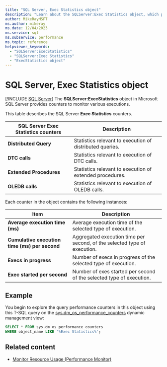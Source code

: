```yaml
---
title: "SQL Server, Exec Statistics object"
description: "Learn about the SQLServer:Exec Statistics object, which provides counters to monitor various executions."
author: MikeRayMSFT
ms.author: mikeray
ms.date: 12/04/2023
ms.service: sql
ms.subservice: performance
ms.topic: reference
helpviewer_keywords:
  - "SQLServer:ExecStatistics"
  - "SQLServer:Exec Statistics"
  - "ExecStatistics object"
---
```

# SQL Server, Exec Statistics object
 [!INCLUDE [SQL Server](../../includes/applies-to-version/sqlserver.md)]
  The **SQLServer:ExecStatistics** object in Microsoft SQL Server provides counters to monitor various executions.  
  
 This table describes the SQL Server **Exec Statistics** counters.  
  
|SQL Server Exec Statistics counters|Description|  
|-----------------------------------------|-----------------|  
|**Distributed Query**|Statistics relevant to execution of distributed queries.|  
|**DTC calls**|Statistics relevant to execution of DTC calls.|  
|**Extended Procedures**|Statistics relevant to execution of extended procedures.|  
|**OLEDB calls**|Statistics relevant to execution of OLEDB calls.|  
  
 Each counter in the object contains the following instances:  
  
|Item|Description|  
|----------|-----------------|  
|**Average execution time (ms)**|Average execution time of the selected type of execution.|  
|**Cumulative execution time (ms) per second**|Aggregated execution time per second, of the selected type of execution.|  
|**Execs in progress**|Number of execs in progress of the selected type of execution.|  
|**Exec started per second**|Number of exes started per second of the selected type of execution.|  
  

## Example

You begin to explore the query performance counters in this object using this T-SQL query on the [sys.dm_os_performance_counters](../system-dynamic-management-views/sys-dm-os-performance-counters-transact-sql.md) dynamic management view:

```sql
SELECT * FROM sys.dm_os_performance_counters
WHERE object_name LIKE '%Exec Statistics%';
```  

## Related content

- [Monitor Resource Usage (Performance Monitor)](monitor-resource-usage-system-monitor.md)
